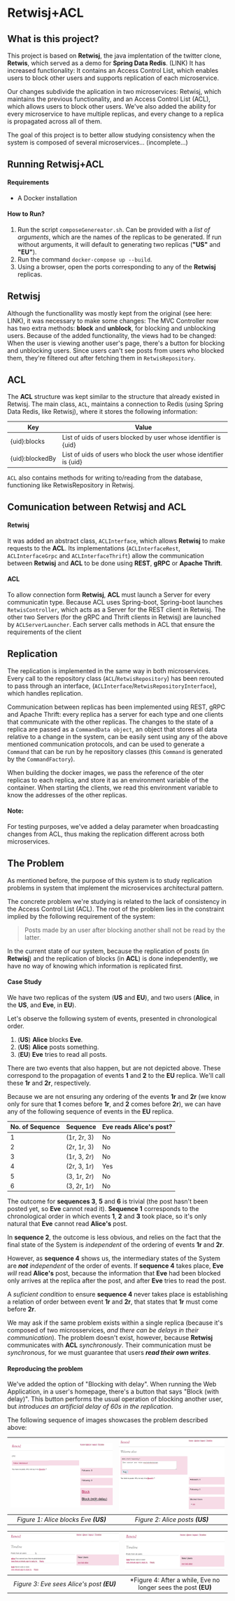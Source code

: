 # Retwisj+ACL
## What is this project?

This project is based on **Retwisj**, the java implentation of the twitter clone, **Retwis**, 
which served as a demo for **Spring Data Redis**. (LINK)
It has increased functionality: It contains an Access Control List, which enables users to block other users and supports replication of each microservice.

Our changes subdivide the aplication in two microservices: Retwisj, which maintains the previous functionality, 
and an Access Control List (ACL), which allows users to block other users. We've also added the ability 
for every microservice to have multiple replicas, and every change to a replica is propagated across all of them.

The goal of this project is to better allow studying consistency when the system is composed of several microservices... 
(incomplete...)

## Running Retwisj+ACL

#### Requirements

* A Docker installation

#### How to Run?

1. Run the script `composeGenereator.sh`. Can be provided with a *list of arguments*, which are the names of the replicas
to be generated. If run without arguments, it will default to generating two replicas (**"US"** and **"EU"**).
1. Run the command `docker-compose up --build`.
1. Using a browser, open the ports corresponding to any of the **Retwisj** replicas.


## Retwisj
Although the functionallity was mostly kept from the original (see here: LINK), it was necessary to make some changes:
The MVC Controller now has two extra methods: **block** and **unblock**, for blocking and unblocking users.
Because of the added functionality, the views had to be changed: When the user is 
viewing another user's page, there's a button for blocking and unblocking users.
Since users can't see posts from users who blocked them, they're filtered out after fetching them in 
`RetwisRepository`.

## ACL

The **ACL** structure was kept similar to the structure that already existed in Retwisj. The main class, `ACL`, 
maintains a connection to Redis (using Spring Data Redis, like Retwisj), where it stores the following information: 

Key | Value
----|---------
{uid}:blocks | List of uids of users blocked by user whose identifier is {uid}
{uid}:blockedBy| List of uids of users who block the user whose identifier is {uid}

`ACL` also contains methods for writing to/reading from the database, functioning like RetwisRepository in Retwisj.

## Comunication between Retwisj and ACL

#### Retwisj
It was added an abstract class, `ACLInterface`, which allows **Retwisj** to make requests to the **ACL**.
Its implementations (`ACLInterfaceRest`, `ACLInterfaceGrpc` and `ACLInterfaceThrift`) allow the 
communication between **Retwisj** and **ACL** to be done using **REST**, **gRPC** or **Apache Thrift**.

#### ACL
To allow connection form **Retwisj**, **ACL** must launch a Server for every communicatin type. Because ACL uses Spring-boot,
Spring-boot launches `RetwisController`, which acts as a Server for the REST client in Retwisj. The other two Servers 
(for the gRPC and Thrift clients in Retwisj) are launched by `ACLServerLauncher`. Each server calls methods 
in ACL that ensure the requirements of the client

## Replication
The replication is implemented in the same way in both microservices.
Every call to the repository class (`ACL`/`RetwisRepository`) has been rerouted to pass through an interface, (`ACLInterface`/`RetwisRepositoryInterface`), which handles replication.

Communication between replicas has been implemented using REST, gRPC and Apache Thrift: every replica has a server for each type and one clients that communicate with the other replicas. The changes to the state of a replica are passed as a `CommandData object`, an object that stores all data relative to a change in the system, can be easily sent using any of the above mentioned communication protocols, and can be used to generate a `Command` that can be run by he repository classes (this `Command` is generated by the `CommandFactory`).

When building the docker images, we pass the reference of the oter replicas to each replica, and store it as an environment variable of the container. When starting the clients, we read this environment variable to know the addresses of the other replicas.

#### Note:
For testing purposes, we've added a delay parameter when broadcasting changes from ACL, thus making the replication different across both microservices.

## The Problem
As mentioned before, the purpose of this system is to study replication problems in system that implement the microservices architectural pattern. 

The concrete problem we're studying is related to the lack of consistency in the Access Control List (ACL). The root of the problem
lies in the constraint implied by the following requirement of the system:

> Posts made by an user after blocking another shall not be read by the latter.

In the current state of our system, because the replication of posts (in **Retwisj**) and the
replication of blocks (in **ACL**) is done independently, we have no way of knowing which 
information is replicated first.

#### Case Study
We have two replicas of the system (**US** and **EU**), and two users 
(**Alice**, in the **US**, and **Eve**, in **EU**).

Let's observe the following system of events, presented in chronological order.

1. (**US**) **Alice** blocks **Eve**.
1. (**US**) **Alice** posts something.
1. (**EU**) **Eve** tries to read all posts.

There are two events that also happen, but are not depicted above. These correspond to the
propagation of events **1** and **2** to the **EU** replica. 
We'll call these **1r** and **2r**, respectively.

Because we are not ensuring any ordering of the events **1r** and **2r**
(we know only for sure that **1** comes before **1r**, and **2** comes before **2r**),
we can have any of the following sequence of events in the **EU** replica.

No. of Sequence |Sequence | Eve reads Alice's post?
----------------|---------|---------------------------
1|(1r, 2r, 3)| No
2|(2r, 1r, 3)| No
3|(1r, 3, 2r)| No
4|(2r, 3, 1r)| Yes
5|(3, 1r, 2r)| No
6|(3, 2r, 1r)| No

The outcome for **sequences 3**, **5** and **6** is trivial (the post hasn't been posted yet,
so **Eve** cannot read it).
**Sequence 1** corresponds to the chronological order in which events **1**, **2** and **3**
took place, so it's only natural that **Eve** cannot read **Alice's** post.

In **sequence 2**, the outcome is less obvious, and relies on the fact that the final state of the
System is *independent* of the ordering of events **1r** and **2r**.

However, as **sequence 4** shows us, the intermediary states of the System are ***not** independent* 
of the order of events. If **sequence 4** takes place, **Eve** *will* read **Alice's** post, 
because the information that **Eve** had been blocked only arrives at the replica after the post, 
and after **Eve** tries to read the post.

A *suficient condition* to ensure **sequence 4** never takes place is establishing a relation of order
between event **1r** and **2r**, that states that **1r** must come before **2r**.

We may ask if the same problem exists within a single replica (because it's composed of two
microsservices, *and there can be delays in their communication*). The problem doesn't exist, however,
because **Retwisj** communicates with **ACL** *synchronously*. Their communication must be *synchronous*, for
we must guarantee that users ***read their own writes***.

#### Reproducing the problem

We've added the option of "Blocking with delay". When running the Web Application, in a user's 
homepage, there's a button that says "Block (with delay)". This button performs the usual
operation of blocking another user, but *introduces an artificial delay of 60s in the replication*.

The following sequence of images showcases the problem described above:



![](https://github.com/drcd1/retwisj/blob/master/images/AliceBlocksEve.png) |  ![](https://github.com/drcd1/retwisj/blob/master/images/AlicePosts.png?raw=true)
:-------------------------:|:-------------------------:
*Figure 1: Alice blocks Eve **(US)***|*Figure 2: Alice posts **(US)***



![](https://github.com/drcd1/retwisj/blob/master/images/EveSees.png) |  ![](https://github.com/drcd1/retwisj/blob/master/images/EveSeesNot.png)
:-------------------------:|:-------------------------:
*Figure 3: Eve sees Alice's post **(EU)*** | *Figure 4: After a while, Eve no longer sees the post **(EU)**


